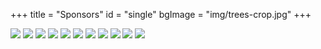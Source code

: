 +++
title = "Sponsors"
id = "single"
bgImage = "img/trees-crop.jpg"
+++

![](img/ucseal.png)
![](img/nsf-logo.png)
![](img/dod-logo.png)
![](img/google-logo.png)
![](img/nasa-logo.png)
![](img/amd-logo.png)
![](img/eve-logo.png)
![](img/intel-logo.png)
![](img/nvidia-logo.png)
![](img/sun-logo.png)
![](img/xilinx-logo.png)
